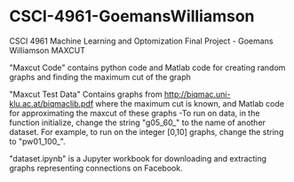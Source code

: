 # CSCI-4961-GoemansWilliamson
CSCI 4961 Machine Learning and Optomization Final Project - Goemans Williamson MAXCUT


"Maxcut Code" contains python code and Matlab code for creating random graphs and finding the maximum cut of the graph

"Maxcut Test Data" Contains graphs from http://biqmac.uni-klu.ac.at/biqmaclib.pdf where the maximum cut is known, and Matlab code for approximating the maxcut of these graphs
    -To run on data, in the function initialize, change the string "g05_60_" to the name of another dataset. For example, to run on the integer [0,10] graphs, change the string to "pw01_100_".

"dataset.ipynb" is a Jupyter workbook for downloading and extracting graphs representing connections on Facebook.